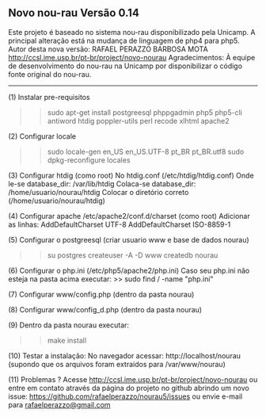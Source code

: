 Novo nou-rau
Versão 0.14
-------------------------------------------------------------------------
Este projeto é baseado no sistema nou-rau disponibilizado pela Unicamp. 
A principal alteração está na mudança de linguagem de php4 para php5. 
Autor desta nova versão: RAFAEL PERAZZO BARBOSA MOTA
http://ccsl.ime.usp.br/pt-br/project/novo-nourau
Agradecimentos: À equipe de desenvolvimento do nou-rau na Unicamp por
disponibilizar o código fonte original do nou-rau.

--------------------------------------------------------------------------
(1) Instalar pre-requisitos

>> sudo apt-get install postgreesql phppgadmin php5 php5-cli antiword htdig poppler-utils perl recode xlhtml apache2

(2) Configurar locale
>> sudo locale-gen en_US en_US.UTF-8 pt_BR pt_BR.utf8
>> sudo dpkg-reconfigure locales
 
(3) Configurar htdig (como root)
No htdig.conf (/etc/htdig/htdig.conf)
Onde le-se 
database_dir:           /var/lib/htdig
Colaca-se
database_dir:           /home/usuario/nourau/htdig
Colocar o diretório correto (/home/usuario/nourau/htdig)

(4) Configurar apache /etc/apache2/conf.d/charset (como root)
Adicionar as linhas: 
AddDefaultCharset UTF-8
AddDefaultCharset ISO-8859-1

(5) Configurar o postgreesql (criar usuario www e base de dados nourau)

>> su postgres
>> createuser -A -D www
>> createdb nourau

(6) Configurar o php.ini (/etc/php5/apache2/php.ini)
Caso seu php.ini não esteja na pasta acima executar: >> sudo find / -name "php.ini"

(7) Configurar www/config.php (dentro da pasta nourau)

(8) Configurar www/config_d.php (dentro da pasta nourau)

(9) Dentro da pasta nourau executar:
>> make install

(10) Testar a instalação:
No navegador acessar: http://localhost/nourau 
(supondo que os arquivos foram extraidos para /var/www/nourau)

(11) Problemas ?
Acesse http://ccsl.ime.usp.br/pt-br/project/novo-nourau
ou entre em contato através da página do projeto no github abrindo um novo issue:
https://github.com/rafaelperazzo/nourau5/issues
ou envie e-mail para rafaelperazzo@gmail.com

